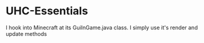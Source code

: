 # UHC-Essentials
I hook into Minecraft at its GuiInGame.java class. I simply use it's render and update methods

